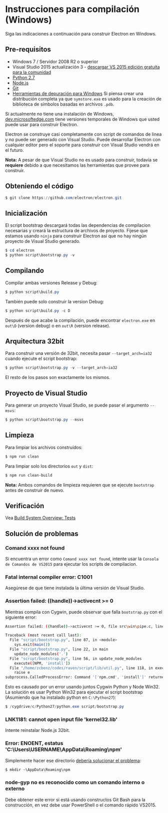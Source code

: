 # Instrucciones para compilación (Windows)

Siga las indicaciones a continuación para construir Electron en Windows.

## Pre-requisitos

* Windows 7 / Servidor 2008 R2 o superior
* Visual Studio 2015 actualización 3 - [descargar VS 2015 edición gratuita para la comunidad](https://www.visualstudio.com/vs/older-downloads/)
* [Python 2.7](http://www.python.org/download/releases/2.7/)
* [Node.js](https://nodejs.org/download/)
* [Git](http://git-scm.com)
* [Herramientas de depuración para Windows](https://msdn.microsoft.com/en-us/library/windows/hardware/ff551063.aspx) Si piensa crear una distribución completa ya que `symstore.exe` es usado para la creación de biblioteca de símbolos basadas en archivos `.pdb`.

Si actualmente no tiene una instalación de Windows, [dev.microsoftedge.com](https://developer.microsoft.com/en-us/microsoft-edge/tools/vms/) tiene versiones temporales de Windows que usted puede usar para construir Electron.

Electron se construye casi completamente con script de comandos de linea y no puede ser generado con Visual Studio. Puede desarrollar Electron con cualquier editor pero el soporte para construir con Visual Studio vendrá en el futuro.

**Nota:** A pesar de que Visual Studio no es usado para construir, todavía se **requiere** debido a que necesitamos las herramientas que provee para construir.

## Obteniendo el código

```powershell
$ git clone https://github.com/electron/electron.git
```

## Inicialización

El script bootstrap descargará todas las dependencias de compilacion necesarias y creará la estructura de archivos de proyecto. Fijese que estamos usando `ninja` para construir Electron así que no hay ningún proyecto de Visual Studio generado.

```powershell
$ cd electron
$ python script\bootstrap.py -v
```

## Compilando

Compilar ambas versiones Release y Debug:

```powershell
$ python script\build.py
```

También puede solo construir la version Debug:

```powershell
$ python script\build.py -c D
```

Después de que acabe la compilación, puede encontrar `electron.exe` en `out\D` (version debug) o en `out\R` (version release).

## Arquitectura 32bit

Para construir una versión de 32bit, necesita pasar `--target_arch=ia32` cuando ejecute el script bootstrap:

```powershell
$ python script\bootstrap.py -v --target_arch=ia32
```

El resto de los pasos son exactamente los mismos.

## Proyecto de Visual Studio

Para generar un proyecto Visual Studio, se puede pasar el argumento `--msvs`:

```powershell
$ python script\bootstrap.py --msvs
```

## Limpieza

Para limpiar los archivos construidos:

```powershell
$ npm run clean
```

Para limpiar solo los directorios `out` y `dist`:

```sh
$ npm run clean-build
```

**Nota:** Ambos comandos de limpieza requieren que se ejecute `bootstrap` antes de construir de nuevo.

## Verificación

Vea [Build System Overview: Tests](build-system-overview.md#tests)

## Solución de problemas

### Comand xxxx not found

Si encuentra un error como `Comand xxxx not found`, intente usar la `Consola de Comandos de VS2015` para ejecutar los scripts de compilacion.

### Fatal internal compiler error: C1001

Asegúrese de que tiene instalada la última versión de Visual Studio.

### Assertion failed: ((handle))->activecnt >= 0

Mientras compila con Cygwin, puede observar que falla `bootstrap.py` con el siguiente error:

```sh
Assertion failed: ((handle))->activecnt >= 0, file src\win\pipe.c, line 1430

Traceback (most recent call last):
  File "script/bootstrap.py", line 87, in <module>
    sys.exit(main())
  File "script/bootstrap.py", line 22, in main
    update_node_modules('.')
  File "script/bootstrap.py", line 56, in update_node_modules
    execute([NPM, 'install'])
  File "/home/zcbenz/codes/raven/script/lib/util.py", line 118, in execute
    raise e
subprocess.CalledProcessError: Command '['npm.cmd', 'install']' returned non-zero exit status 3
```

Esto es causado por un error usando juntos Cygwin Python y Node Win32. La solución es usar Python Win32 para ejecutar el script bootstrap (Asumiendo que ha instalado python en `C:\Python27`):

```powershell
$ /cygdrive/c/Python27/python.exe script/bootstrap.py
```

### LNK1181: cannot open input file 'kernel32.lib'

Intente reinstalar Node.js 32bit.

### Error: ENOENT, estatus 'C:\Users\USERNAME\AppData\Roaming\npm'

Simplemente hacer ese directorio [ debería solucionar el problema](https://stackoverflow.com/a/25095327/102704):

```powershell
$ mkdir ~\AppData\Roaming\npm
```

### node-gyp no es reconocido como un comando interno o externo

Debe obtener este error si está usando constructos Git Bash para la construcción, en vez debe usar PowerShell o el comando rápido VS2015.